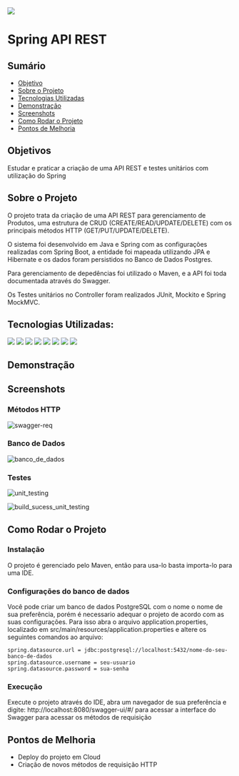 <img src="https://img.shields.io/badge/STATUS-EM%20DESENVOLVIMENTO-yellow"/>

<h1>Spring API REST</h1>

<h2>Sumário</h2>
<ul>
 <li><a href="#objetivo">Objetivo</a></li> 
 <li><a href="#sobre-o-projeto">Sobre o Projeto</a></li>
 <li><a href="#tecnologias-utilizadas">Tecnologias Utilizadas</a></li>
 <li><a href="#demonstracao">Demonstração</a></li> 
 <li><a href="#screenshots">Screenshots</a></li> 
 <li><a href="#como-rodar-o-projeto">Como Rodar o Projeto</a></li>
 <li><a href="#pontos-de-melhoria">Pontos de Melhoria</a></li> 
</ul>

<h2 id="objetivos">Objetivos</h2>

<p>Estudar e praticar a criação de uma API REST e testes unitários com utilização do Spring</p>

<h2 id="sobre-o-projeto">Sobre o Projeto</h2>

<p>O projeto trata da criação de uma API REST para gerenciamento de Produtos, uma estrutura de CRUD (CREATE/READ/UPDATE/DELETE) com os principais métodos HTTP (GET/PUT/UPDATE/DELETE).</p>
</p>O sistema foi desenvolvido em Java e Spring com as configurações realizadas com Spring Boot, a entidade foi mapeada utilizando JPA e Hibernate e os dados foram persistidos no Banco de Dados Postgres.</p> 
<p>Para gerenciamento de depedências foi utilizado o Maven, e a API foi toda documentada através do Swagger.</p>
<p>Os Testes unitários no Controller foram realizados JUnit, Mockito e Spring MockMVC.</p>

<h2 id="tecnologias-utilizadas">Tecnologias Utilizadas:</h2>

<p>
   <img src="https://img.shields.io/badge/Java-ED8B00?style=for-the-badge&logo=java&logoColor=white"/>
   <img src="https://img.shields.io/badge/Spring-6DB33F?style=for-the-badge&logo=spring&logoColor=white"/>
   <img src="https://img.shields.io/badge/Spring_Boot-F2F4F9?style=for-the-badge&logo=spring-boot"/>
   <img src="https://img.shields.io/badge/Swagger-85EA2D?style=for-the-badge&logo=Swagger&logoColor=white"/>
   <img src="https://img.shields.io/badge/PostgreSQL-316192?style=for-the-badge&logo=postgresql&logoColor=white"/>
   <img src="https://img.shields.io/badge/Hibernate-59666C?style=for-the-badge&logo=Hibernate&logoColor=white"/>
   <img src="https://img.shields.io/badge/apache_maven-C71A36?style=for-the-badge&logo=apachemaven&logoColor=white"/>
   <img src="https://img.shields.io/badge/Junit5-25A162?style=for-the-badge&logo=junit5&logoColor=white"/>
</p>

<h2 id="demonstracao">Demonstração</h2>

<h2 id="screenshots">Screenshots</h2>

<h3>Métodos HTTP</h3>

![swagger-req](https://user-images.githubusercontent.com/89096854/185151653-f081a13f-7128-49d9-9f4a-0bf90f3eb558.PNG)

<h3>Banco de Dados</h3>

![banco_de_dados](https://user-images.githubusercontent.com/89096854/185151637-8ebfd3b8-e2fc-4618-8e08-8009d8c293fe.PNG)

<h3>Testes</h3>

![unit_testing](https://user-images.githubusercontent.com/89096854/185151656-397f2ee9-0cc5-42a2-8fa1-286081c88bc6.PNG)

![build_sucess_unit_testing](https://user-images.githubusercontent.com/89096854/185151646-7297145e-5a92-4b1a-8b59-b62fb13bf22d.PNG)

<h2 id="como-rodar-o-projeto">Como Rodar o Projeto</h2>

<h3>Instalação</h3>

<p>O projeto é gerenciado pelo Maven, então para usa-lo basta importa-lo para uma IDE.</p>

<h3>Configurações do banco de dados</h3>

<p>Você pode criar um banco de dados PostgreSQL com o nome o nome de sua preferência, porém é necessario adequar o projeto de acordo com as suas configurações. Para isso abra o arquivo application.properties, localizado em src/main/resources/application.properties e altere os seguintes comandos ao arquivo:</p>

```
spring.datasource.url = jdbc:postgresql://localhost:5432/nome-do-seu-banco-de-dados
spring.datasource.username = seu-usuario
spring.datasource.password = sua-senha
```
 
<h3>Execução</h3>

<p>Execute o projeto através do IDE, abra um navegador de sua preferência e digite: http://localhost:8080/swagger-ui/#/ para acessar a interface do Swagger para acessar os métodos de requisição</p>


<h2 id="pontos-de-melhoria">Pontos de Melhoria</h2>
<ul>
 <li>Deploy do projeto em Cloud</li>
 <li>Criação de novos métodos de requisição HTTP</li>

